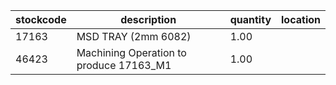 |stockcode|description|quantity|location|
|---------|-----------|--------|--------|
|17163|MSD TRAY (2mm 6082)|1.00||
|46423|Machining Operation to produce 17163_M1|1.00||
